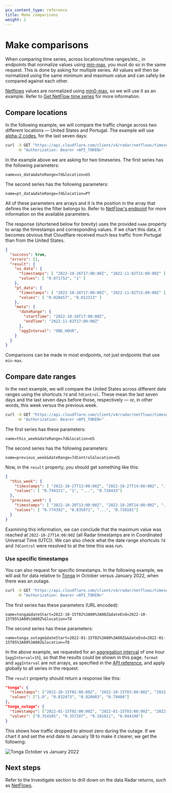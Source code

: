 ```yaml
---
pcx_content_type: reference
title: Make comparisons
weight: 2
---
```


# Make comparisons

When comparing time series, across locations/time ranges/etc., in endpoints that normalize values using [min-max](/radar/concepts/normalization), you must do so in the same request. This is done by asking for multiple series. All values will then be normalized using the same minimum and maximum value and can safely be compared against each other.

[Netflows](/radar/investigate/netflows) values are normalized using [min0-max](/radar/concepts/normalization), so we will use it as an example. Refer to [Get NetFlow time series](https://api.cloudflare.com/#radar-netflows-get-netflow-time-series) for more information.

## Compare locations

In the following example, we will compare the traffic change across two different locations — United States and Portugal. The example will use [alpha-2 codes](https://en.wikipedia.org/wiki/ISO_3166-1_alpha-2#Officially_assigned_code_elements), for the last seven days:

```bash
curl -X GET "https://api.cloudflare.com/client/v4/radar/netflows/timeseries?name=us_data&dateRange=7d&location=US&name=pt_data&dateRange=7d&location=PT&format=json" \
     -H "Authorization: Bearer <API_TOKEN>"
```

In the example above we are asking for two timeseries. The first series has the following parameters:

`name=us_data&dateRange=7d&location=US`

The second series has the following parameters:

`name=pt_data&dateRange=7d&location=PT`

All of these parameters are arrays and it is the position in the array that defines the series the filter belongs to. Refer to [NetFlow's endpoint](https://api.cloudflare.com/#radar-netflows-get-netflow-time-series) for more information on the available parameters.

The response (shortened below for brevity) uses the provided `name` property to wrap the timestamps and corresponding values. If we chart this data, it becomes obvious that Cloudflare received much less traffic from Portugal than from the United States.

```json
{
  "success": true,
  "errors": [],
  "result": {
    "us_data": {
      "timestamps": [ "2022-10-26T17:00:00Z", "2022-11-02T15:00:00Z" ],
      "values": [ "0.871752", "1" ]
    },
    "pt_data": {
      "timestamps": [ "2022-10-26T17:00:00Z", "2022-11-02T15:00:00Z" ],
      "values": [ "0.020457", "0.012313" ]
    },
    "meta": {
      "dateRange": {
        "startTime": "2022-10-26T17:00:00Z",
        "endTime": "2022-11-02T17:00:00Z"
      },
      "aggInterval": "ONE_HOUR",
    }
  }
}
```

Comparisons can be made in most endpoints, not just endpoints that use `min-max`.


## Compare date ranges

In the next example, we will compare the United States across different date ranges using the shortcuts `7d` and `7dControl`. These mean the last seven days and the last seven days before those, respectively — or, in other words, this week versus the previous week.

```bash
curl -X GET "https://api.cloudflare.com/client/v4/radar/netflows/timeseries?name=this_week&dateRange=7d&location=US&name=previous_week&dateRange=7dControl&location=US&format=json" \
     -H "Authorization: Bearer <API_TOKEN>"
```

The first series has these parameters:

`name=this_week&dateRange=7d&location=US`

The second series has the following parameters:

`name=previous_week&dateRange=7dControl&location=US`

Now, in the `result` property, you should get something like this:

```json
{
  "this_week": {
    "timestamps": [ "2022-10-27T13:00:00Z", "2022-10-27T14:00:00Z", "...", "2022-11-03T12:00:00Z" ],
    "values": [ "0.794321", "1", "...", "0.718433"]
  },
  "previous_week": {
    "timestamps": [ "2022-10-20T13:00:00Z", "2022-10-20T14:00:00Z", "...", "2022-10-27T12:00:00Z" ],
    "values": [ "0.774392", "0.835071", "...", "0.720181"]
  }
}
```

Examining this information, we can conclude that the maximum value was reached at `2022-10-27T14:00:00Z` (all Radar timestamps are in Coordinated Universal Time (UTC)). We can also check what the date range shortcuts `7d` and `7dControl` were resolved to at the time this was run.

### Use specific timestamps

You can also request for specific timestamps. In the following example, we will ask for data relative to [Tonga](https://blog.cloudflare.com/tonga-internet-outage/) in October versus January 2022, when there was an outage.

```bash
curl -X GET "https://api.cloudflare.com/client/v4/radar/netflows/timeseries?name=tonga&dateStart=2022-10-15T02%3A00%3A00Z&dateEnd=2022-10-15T05%3A00%3A00Z&location=TO&name=tonga_outage&dateStart=2022-01-15T02%3A00%3A00Z&dateEnd=2022-01-15T05%3A00%3A00Z&location=TO&format=json&aggInterval=1h" \
     -H "Authorization: Bearer <API_TOKEN>"
```

The first series has these parameters (URL encoded):

`name=tonga&dateStart=2022-10-15T02%3A00%3A00Z&dateEnd=2022-10-15T05%3A00%3A00Z%&location=TO`

The second series has these parameters:

`name=tonga_outage&dateStart=2022-01-15T02%3A00%3A00Z&&dateEnd=2022-01-15T05%3A00%3A00Z&location=TO`

In the above example, we requested for an [aggregation interval](/radar/concepts/aggregation-intervals) of one hour (`aggInterval=1h`), so that the results could be shown in this page. `format` and `aggInterval` are not arrays, as specified in the [API reference](https://api.cloudflare.com/#radar-netflows-get-netflow-time-series), and apply globally to all series in the request.

The `result` property should return a response like this:

```json
"tonga": {
  "timestamps": ["2022-10-15T02:00:00Z", "2022-10-15T03:00:00Z", "2022-10-15T04:00:00Z", "2022-10-15T05:00:00Z"],
  "values": ["1.0", "0.832473", "0.820083", "0.79408"]
},
"tonga_outage": {
  "timestamps": ["2022-01-15T02:00:00Z", "2022-01-15T03:00:00Z", "2022-01-15T04:00:00Z", "2022-01-15T05:00:00Z"],
  "values": ["0.354105", "0.357287", "0.181811", "0.044198"]
}
```

This shows how traffic dropped to almost zero during the outage. If we chart it and set the end date to January 18 to make it clearer, we get the following:

![Tonga October vs January 2022](/radar/static/tonga_outage.png)


## Next steps

Refer to the Investigate section to drill down on the data Radar returns, such as [NetFlows](/radar/investigate/netflows).